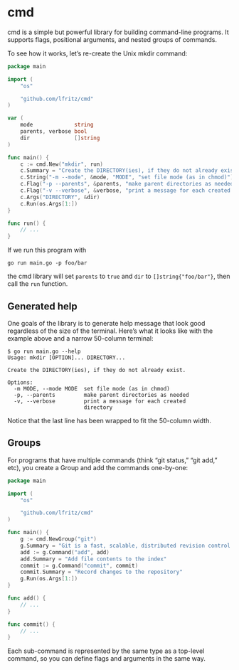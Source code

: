 # cmd

cmd is a simple but powerful library for building command-line programs. It supports flags,
positional arguments, and nested groups of commands.

To see how it works, let’s re-create the Unix mkdir command:

```go
package main

import (
	"os"

	"github.com/lfritz/cmd"
)

var (
	mode             string
	parents, verbose bool
	dir              []string
)

func main() {
	c := cmd.New("mkdir", run)
	c.Summary = "Create the DIRECTORY(ies), if they do not already exist."
	c.String("-m --mode", &mode, "MODE", "set file mode (as in chmod)")
	c.Flag("-p --parents", &parents, "make parent directories as needed")
	c.Flag("-v --verbose", &verbose, "print a message for each created directory")
	c.Args("DIRECTORY", &dir)
	c.Run(os.Args[1:])
}

func run() {
	// ...
}
```

If we run this program with

    go run main.go -p foo/bar

the cmd library will set `parents` to `true` and `dir` to `[]string{"foo/bar"}`, then call the `run`
function.


## Generated help

One goals of the library is to generate help message that look good regardless of the size of the
terminal. Here’s what it looks like with the example above and a narrow 50-column terminal:

```
$ go run main.go --help
Usage: mkdir [OPTION]... DIRECTORY...

Create the DIRECTORY(ies), if they do not already exist.

Options:
  -m MODE, --mode MODE  set file mode (as in chmod)
  -p, --parents         make parent directories as needed
  -v, --verbose         print a message for each created
                        directory
```

Notice that the last line has been wrapped to fit the 50-column width.


## Groups

For programs that have multiple commands (think “git status,” “git add,” etc), you create a Group
and add the commands one-by-one:

```go
package main

import (
	"os"

	"github.com/lfritz/cmd"
)

func main() {
	g := cmd.NewGroup("git")
	g.Summary = "Git is a fast, scalable, distributed revision control system."
	add := g.Command("add", add)
	add.Summary = "Add file contents to the index"
	commit := g.Command("commit", commit)
	commit.Summary = "Record changes to the repository"
	g.Run(os.Args[1:])
}

func add() {
	// ...
}

func commit() {
	// ...
}
```

Each sub-command is represented by the same type as a top-level command, so you can define flags and
arguments in the same way.
